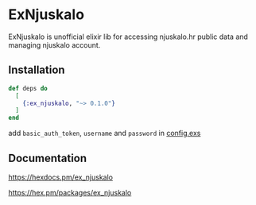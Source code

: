 # ExNjuskalo

ExNjuskalo is unofficial elixir lib for accessing njuskalo.hr public data and managing njuskalo account.

## Installation

```elixir
def deps do
  [
    {:ex_njuskalo, "~> 0.1.0"}
  ]
end
```

add `basic_auth_token`, `username` and `password` in [config.exs](https://github.com/bdeak4/ex_njuskalo/blob/master/config/config.exs)

## Documentation

<https://hexdocs.pm/ex_njuskalo>

<https://hex.pm/packages/ex_njuskalo>
